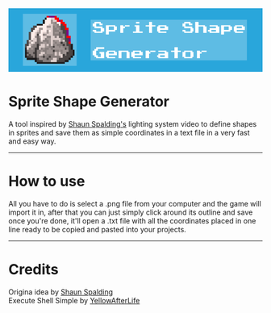 
<img src="https://github.com/ElectroDev1/Sprite-Shape-Generator/blob/main/logo.png">

# Sprite Shape Generator
A tool inspired by <a href="https://twitter.com/shaunspalding">Shaun Spalding's</a> lighting system video to define shapes in sprites and save them as simple coordinates in a text file in a very fast and easy way.

<hr>

# How to use
All you have to do is select a .png file from your computer and the game will import it in, after that you can just simply click around its outline and save once you're done, it'll open a .txt file with all the coordinates placed in one line ready to be copied and pasted into your projects.

<hr>

# Credits
Origina idea by <a href="https://twitter.com/shaunspalding">Shaun Spalding</a>
<br>
Execute Shell Simple by <a href="https://github.com/YellowAfterlife">YellowAfterLife</a>

